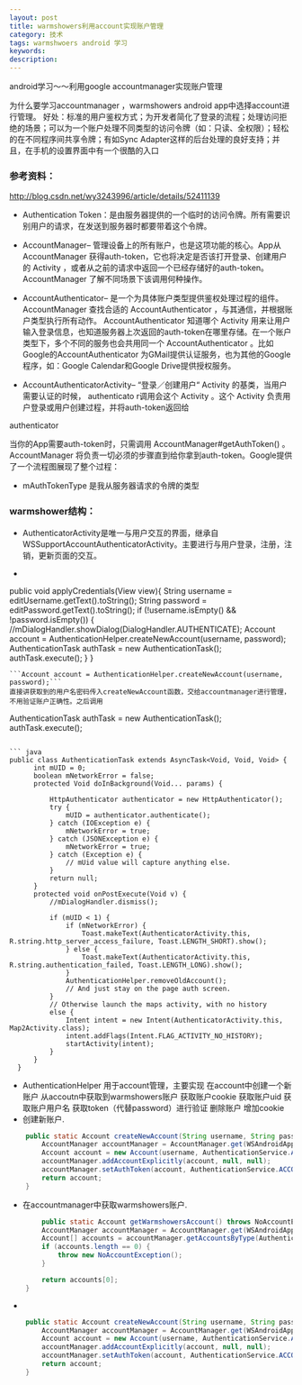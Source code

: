 ```yaml
---
layout: post
title: warmshowers利用account实现账户管理
category: 技术
tags: warmshwoers android 学习
keywords: 
description: 
---
```


android学习～～利用google accountmanager实现账户管理

为什么要学习accountmanager ，warmshowers android app中选择account进行管理。
好处：标准的用户鉴权方式；为开发者简化了登录的流程；处理访问拒绝的场景；可以为一个账户处理不同类型的访问令牌（如：只读、全权限）；轻松的在不同程序间共享令牌；有如Sync Adapter这样的后台处理的良好支持；并且，在手机的设置界面中有一个很酷的入口

### 参考资料： 
http://blog.csdn.net/wy3243996/article/details/52411139

* Authentication Token：是由服务器提供的一个临时的访问令牌。所有需要识别用户的请求，在发送到服务器时都要带着这个令牌。

* AccountManager– 管理设备上的所有账户，也是这项功能的核心。App从 AccountManager 获得auth-token，它也将决定是否该打开登录、创建用户的 Activity ，或者从之前的请求中返回一个已经存储好的auth-token。 AccountManager 了解不同场景下该调用何种操作。

- AccountAuthenticator– 是一个为具体账户类型提供鉴权处理过程的组件。 AccountManager 查找合适的 AccountAuthenticator ，与其通信，并根据账户类型执行所有动作。 AccountAuthenticator 知道哪个 Activity 用来让用户输入登录信息，也知道服务器上次返回的auth-token在哪里存储。在一个账户类型下，多个不同的服务也会共用同一个 AccountAuthenticator 。比如Google的AccountAuthenticator 为GMail提供认证服务，也为其他的Google程序，如：Google Calendar和Google Drive提供授权服务。

- AccountAuthenticatorActivity– “登录／创建用户“ Activity 的基类，当用户需要认证的时候， authenticato r调用会这个 Activity 。这个 Activity 负责用户登录或用户创建过程，并将auth-token返回给

authenticator


当你的App需要auth-token时，只需调用 AccountManager#getAuthToken() 。 AccountManager 将负责一切必须的步骤直到给你拿到auth-token。Google提供了一个流程图展现了整个过程：

- mAuthTokenType 是我从服务器请求的令牌的类型

### warmshower结构：
- AuthenticatorActivity是唯一与用户交互的界面，继承自WSSupportAccountAuthenticatorActivity。主要进行与用户登录，注册，注销，更新页面的交互。 
 - ``` java
  public void applyCredentials(View view){
       String username = editUsername.getText().toString();
       String password = editPassword.getText().toString();
       if (!username.isEmpty() && !password.isEmpty()) {
           //mDialogHandler.showDialog(DialogHandler.AUTHENTICATE);
           Account account = AuthenticationHelper.createNewAccount(username, password);
           AuthenticationTask authTask = new AuthenticationTask();
           authTask.execute();
       }
   }
  ```
  ```Account account = AuthenticationHelper.createNewAccount(username, password);```
  直接讲获取到的用户名密码传入createNewAccount函数，交给accountmanager进行管理，不用验证账户正确性。之后调用
  ```
  AuthenticationTask authTask = new AuthenticationTask();
           authTask.execute();
  ```
  
​``` java
public class AuthenticationTask extends AsyncTask<Void, Void, Void> {
        int mUID = 0;
        boolean mNetworkError = false;
        protected Void doInBackground(Void... params) {

            HttpAuthenticator authenticator = new HttpAuthenticator();
            try {
                mUID = authenticator.authenticate();
            } catch (IOException e) {
                mNetworkError = true;
            } catch (JSONException e) {
                mNetworkError = true;
            } catch (Exception e) {
                // mUid value will capture anything else.
            }
            return null;
        }
        protected void onPostExecute(Void v) {
            //mDialogHandler.dismiss();

            if (mUID < 1) {
                if (mNetworkError) {
                    Toast.makeText(AuthenticatorActivity.this, R.string.http_server_access_failure, Toast.LENGTH_SHORT).show();
                } else {
                    Toast.makeText(AuthenticatorActivity.this, R.string.authentication_failed, Toast.LENGTH_LONG).show();
                }
                AuthenticationHelper.removeOldAccount();
                // And just stay on the page auth screen.
            }
            // Otherwise launch the maps activity, with no history
            else {
                Intent intent = new Intent(AuthenticatorActivity.this, Map2Activity.class);
                intent.addFlags(Intent.FLAG_ACTIVITY_NO_HISTORY);
                startActivity(intent);
            }
        }
    }
```
- AuthenticationHelper 用于account管理，主要实现 在account中创建一个新账户 从accoutn中获取到warmshowers账户 获取账户cookie 获取账户uid 获取账户用户名 获取token（代替password）进行验证 删除账户 增加cookie
 - 创建新账户. 
``` java
    public static Account createNewAccount(String username, String password) {
        AccountManager accountManager = AccountManager.get(WSAndroidApplication.getAppContext());
        Account account = new Account(username, AuthenticationService.ACCOUNT_TYPE);
        accountManager.addAccountExplicitly(account, null, null);
        accountManager.setAuthToken(account, AuthenticationService.ACCOUNT_TYPE, password);
        return account;
    }
```
 - 在accountmanager中获取warmshowers账户.
``` java
   		public static Account getWarmshowersAccount() throws NoAccountException {
        AccountManager accountManager = AccountManager.get(WSAndroidApplication.getAppContext());
        Account[] accounts = accountManager.getAccountsByType(AuthenticationService.ACCOUNT_TYPE);
        if (accounts.length == 0) {
            throw new NoAccountException();
        }

        return accounts[0];
    }
```
 - 
``` java
    public static Account createNewAccount(String username, String password) {
        AccountManager accountManager = AccountManager.get(WSAndroidApplication.getAppContext());
        Account account = new Account(username, AuthenticationService.ACCOUNT_TYPE);
        accountManager.addAccountExplicitly(account, null, null);
        accountManager.setAuthToken(account, AuthenticationService.ACCOUNT_TYPE, password);
        return account;
    }
```